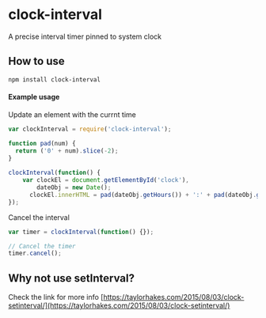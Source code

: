# clock-interval
A precise interval timer pinned to system clock

## How to use
```
npm install clock-interval
```

#### Example usage
Update an element with the currnt time
```js
var clockInterval = require('clock-interval');

function pad(num) {
  return ('0' + num).slice(-2);
}
  
clockInterval(function() {
    var clockEl = document.getElementById('clock'),
        dateObj = new Date(); 
      clockEl.innerHTML = pad(dateObj.getHours()) + ':' + pad(dateObj.getMinutes()) + ':' + pad(dateObj.getSeconds());
});
```

Cancel the interval
```js
var timer = clockInterval(function() {});

// Cancel the timer
timer.cancel();
```

## Why not use setInterval?
Check the link for more info [https://taylorhakes.com/2015/08/03/clock-setinterval/](https://taylorhakes.com/2015/08/03/clock-setinterval/)